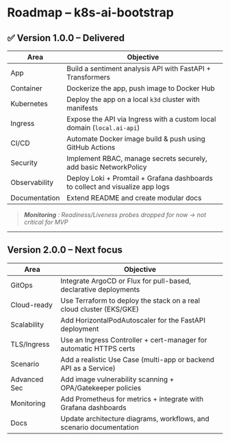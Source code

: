 # Roadmap – k8s-ai-bootstrap

## ✅ Version 1.0.0 – Delivered

| Area          | Objective                                                                     |
| ------------- | ----------------------------------------------------------------------------- |
| App           | Build a sentiment analysis API with FastAPI + Transformers                    |
| Container     | Dockerize the app, push image to Docker Hub                                   |
| Kubernetes    | Deploy the app on a local `k3d` cluster with manifests                        |
| Ingress       | Expose the API via Ingress with a custom local domain (`local.ai-api`)        |
| CI/CD         | Automate Docker image build & push using GitHub Actions                       |
| Security      | Implement RBAC, manage secrets securely, add basic NetworkPolicy              |
| Observability | Deploy Loki + Promtail + Grafana dashboards to collect and visualize app logs |
| Documentation | Extend README and create modular docs                                         |

> ***Monitoring** : Readiness/Liveness probes dropped for now → not critical for MVP*

***
## Version 2.0.0 – Next focus

| Area         | Objective                                                           |
| ------------ | ------------------------------------------------------------------- |
| GitOps       | Integrate ArgoCD or Flux for pull-based, declarative deployments    |
| Cloud-ready  | Use Terraform to deploy the stack on a real cloud cluster (EKS/GKE) |
| Scalability  | Add HorizontalPodAutoscaler for the FastAPI deployment              |
| TLS/Ingress  | Use an Ingress Controller + cert-manager for automatic HTTPS certs  |
| Scenario     | Add a realistic Use Case (multi-app or backend API as a Service)    |
| Advanced Sec | Add image vulnerability scanning + OPA/Gatekeeper policies          |
| Monitoring   | Add Prometheus for metrics + integrate with Grafana dashboards      |
| Docs         | Update architecture diagrams, workflows, and scenario documentation |
